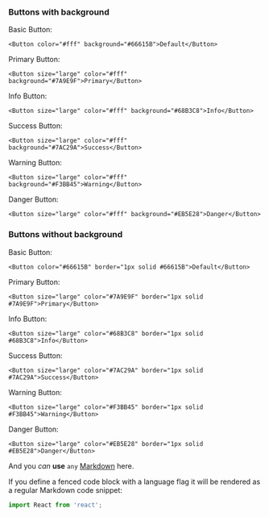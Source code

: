 ### Buttons with background

Basic Button:

    <Button color="#fff" background="#66615B">Default</Button>

Primary Button:

    <Button size="large" color="#fff" background="#7A9E9F">Primary</Button>

Info Button:

    <Button size="large" color="#fff" background="#68B3C8">Info</Button>

Success Button:

    <Button size="large" color="#fff" background="#7AC29A">Success</Button>
    
Warning Button:

    <Button size="large" color="#fff" background="#F3BB45">Warning</Button>
    
Danger Button:

    <Button size="large" color="#fff" background="#EB5E28">Danger</Button>

### Buttons without background

Basic Button:

    <Button color="#66615B" border="1px solid #66615B">Default</Button>

Primary Button:

    <Button size="large" color="#7A9E9F" border="1px solid #7A9E9F">Primary</Button>

Info Button:

    <Button size="large" color="#68B3C8" border="1px solid #68B3C8">Info</Button>

Success Button:

    <Button size="large" color="#7AC29A" border="1px solid #7AC29A">Success</Button>
    
Warning Button:

    <Button size="large" color="#F3BB45" border="1px solid #F3BB45">Warning</Button>
    
Danger Button:

    <Button size="large" color="#EB5E28" border="1px solid #EB5E28">Danger</Button>

And you *can* **use** `any` [Markdown](http://daringfireball.net/projects/markdown/) here.

If you define a fenced code block with a language flag it will be rendered as a regular Markdown code snippet:

```javascript
import React from 'react';
```